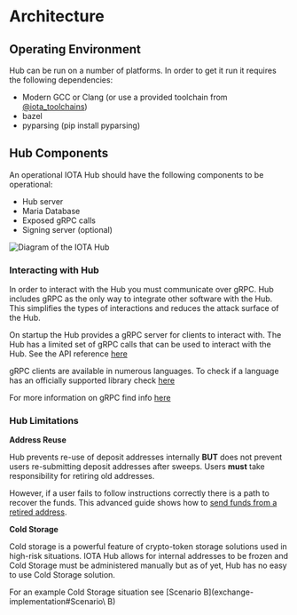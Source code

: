 # Architecture

## Operating Environment

Hub can be run on a number of platforms. In order to get it run it requires the following dependencies:
- Modern GCC or Clang (or use a provided toolchain from [@iota_toolchains](https://github.com/iotaledger/toolchains))
- bazel
- pyparsing (pip install pyparsing)

## Hub Components

An operational IOTA Hub should have the following components to be operational: 
- Hub server
- Maria Database
- Exposed gRPC calls
- Signing server (optional)

![Diagram of the IOTA Hub](../iota_hub.png)


### Interacting with Hub 

In order to interact with the Hub you must communicate over gRPC. Hub includes gRPC as the only way to integrate other software with the Hub. This simplifies the types of interactions and reduces the attack surface of the Hub. 

On startup the Hub provides a gRPC server for clients to interact with. The Hub has a limited set of gRPC calls that can be used to interact with the Hub. See the API reference [here](../api-reference/reference)

gRPC clients are available in numerous languages. To check if a language has an officially supported library check [here](https://grpc.io/docs/)

For more information on gRPC find info [here](https://grpc.io/docs/guides/)

### Hub Limitations

**Address Reuse**

Hub prevents re-use of deposit addresses internally **BUT** does not prevent users re-submitting deposit addresses after sweeps.  Users **must** take responsibility for retiring old addresses.

However, if a user fails to follow instructions correctly there is a path to recover the funds. This advanced guide shows how to [send funds from a retired address](https://github.com/iotaledger/rpchub/blob/master/docs/hip/001-sign_bundle.md).
 
**Cold Storage**

Cold storage is a powerful feature of crypto-token storage solutions used in high-risk situations. IOTA Hub allows for internal addresses to be frozen and Cold Storage must be administered manually but as of yet, Hub has no easy to use Cold Storage solution.

For an example Cold Storage situation see [Scenario B](exchange-implementation#Scenario\ B)
